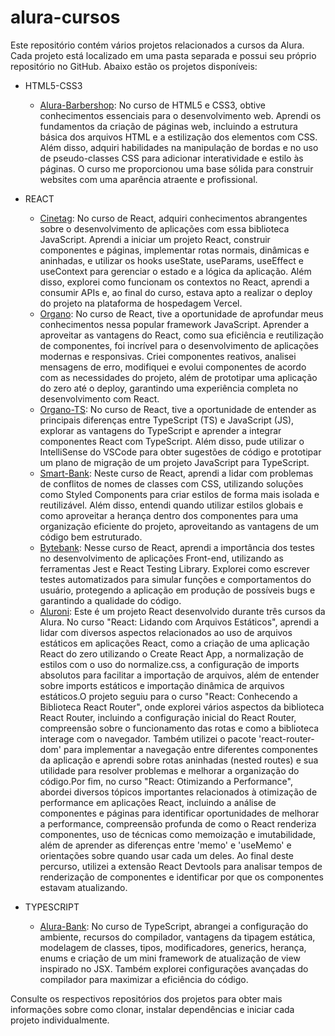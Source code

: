 # alura-cursos

Este repositório contém vários projetos relacionados a cursos da Alura. Cada projeto está localizado em uma pasta separada e possui seu próprio repositório no GitHub. Abaixo estão os projetos disponíveis:

- HTML5-CSS3
  - [Alura-Barbershop](https://github.com/MakenRosa/alura-barbershop): No curso de HTML5 e CSS3, obtive conhecimentos essenciais para o desenvolvimento web. Aprendi os fundamentos da criação de páginas web, incluindo a estrutura básica dos arquivos HTML e a estilização dos elementos com CSS. Além disso, adquiri habilidades na manipulação de bordas e no uso de pseudo-classes CSS para adicionar interatividade e estilo às páginas. O curso me proporcionou uma base sólida para construir websites com uma aparência atraente e profissional.

- REACT
  - [Cinetag](https://github.com/MakenRosa/alura-cinetag): No curso de React, adquiri conhecimentos abrangentes sobre o desenvolvimento de aplicações com essa biblioteca JavaScript. Aprendi a iniciar um projeto React, construir componentes e páginas, implementar rotas normais, dinâmicas e aninhadas, e utilizar os hooks useState, useParams, useEffect e useContext para gerenciar o estado e a lógica da aplicação. Além disso, explorei como funcionam os contextos no React, aprendi a consumir APIs e, ao final do curso, estava apto a realizar o deploy do projeto na plataforma de hospedagem Vercel.
  - [Organo](https://github.com/MakenRosa/alura-organo): No curso de React, tive a oportunidade de aprofundar meus conhecimentos nessa popular framework JavaScript. Aprender a aproveitar as vantagens do React, como sua eficiência e reutilização de componentes, foi incrível para o desenvolvimento de aplicações modernas e responsivas. Criei componentes reativos, analisei mensagens de erro, modifiquei e evolui componentes de acordo com as necessidades do projeto, além de prototipar uma aplicação do zero até o deploy, garantindo uma experiência completa no desenvolvimento com React.
  - [Organo-TS](https://github.com/MakenRosa/alura-organo-ts): No curso de React, tive a oportunidade de entender as principais diferenças entre TypeScript (TS) e JavaScript (JS), explorar as vantagens do TypeScript e aprender a integrar componentes React com TypeScript. Além disso, pude utilizar o IntelliSense do VSCode para obter sugestões de código e prototipar um plano de migração de um projeto JavaScript para TypeScript.
  - [Smart-Bank](https://github.com/MakenRosa/alura-smart-bank): Neste curso de React, aprendi a lidar com problemas de conflitos de nomes de classes com CSS, utilizando soluções como Styled Components para criar estilos de forma mais isolada e reutilizável. Além disso, entendi quando utilizar estilos globais e como aproveitar a herança dentro dos componentes para uma organização eficiente do projeto, aproveitando as vantagens de um código bem estruturado.
  - [Bytebank](https://github.com/MakenRosa/alura-bytebank): Nesse curso de React, aprendi a importância dos testes no desenvolvimento de aplicações Front-end, utilizando as ferramentas Jest e React Testing Library. Explorei como escrever testes automatizados para simular funções e comportamentos do usuário, protegendo a aplicação em produção de possíveis bugs e garantindo a qualidade do código.
  - [Aluroni](https://github.com/MakenRosa/alura-aluroni): Este é um projeto React desenvolvido durante três cursos da Alura. No curso "React: Lidando com Arquivos Estáticos", aprendi a lidar com diversos aspectos relacionados ao uso de arquivos estáticos em aplicações React, como a criação de uma aplicação React do zero utilizando o Create React App, a normalização de estilos com o uso do normalize.css, a configuração de imports absolutos para facilitar a importação de arquivos, além de entender sobre imports estáticos e importação dinâmica de arquivos estáticos.O projeto seguiu para o curso "React: Conhecendo a Biblioteca React Router", onde explorei vários aspectos da biblioteca React Router, incluindo a configuração inicial do React Router, compreensão sobre o funcionamento das rotas e como a biblioteca interage com o navegador. Também utilizei o pacote 'react-router-dom' para implementar a navegação entre diferentes componentes da aplicação e aprendi sobre rotas aninhadas (nested routes) e sua utilidade para resolver problemas e melhorar a organização do código.Por fim, no curso "React: Otimizando a Performance", abordei diversos tópicos importantes relacionados à otimização de performance em aplicações React, incluindo a análise de componentes e páginas para identificar oportunidades de melhorar a performance, compreensão profunda de como o React renderiza componentes, uso de técnicas como memoização e imutabilidade, além de aprender as diferenças entre 'memo' e 'useMemo' e orientações sobre quando usar cada um deles. Ao final deste percurso, utilizei a extensão React Devtools para analisar tempos de renderização de componentes e identificar por que os componentes estavam atualizando.
- TYPESCRIPT
  - [Alura-Bank](https://github.com/MakenRosa/alura-bank): No curso de TypeScript, abrangei a configuração do ambiente, recursos do compilador, vantagens da tipagem estática, modelagem de classes, tipos, modificadores, generics, herança, enums e criação de um mini framework de atualização de view inspirado no JSX. Também explorei configurações avançadas do compilador para maximizar a eficiência do código.

Consulte os respectivos repositórios dos projetos para obter mais informações sobre como clonar, instalar dependências e iniciar cada projeto individualmente.
